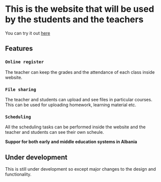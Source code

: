 # This is the website that will be used by the students and the teachers

You can try it out [here](http://3.138.109.77:3000)

## Features


### `Online register`

The teacher can keep the grades and the attendance of each class inside
website.

### `File sharing`

The teacher and students can upload and see files in particular courses.
This can be used for uploading homework, learning material etc.

### `Scheduling`

All the scheduling tasks can be performed inside the website and the teacher
and students can see their own scheule.

**Suppor for both early and middle education systems in Albania**


## Under development
This is still under development so except major changes to the design and
functionality.
